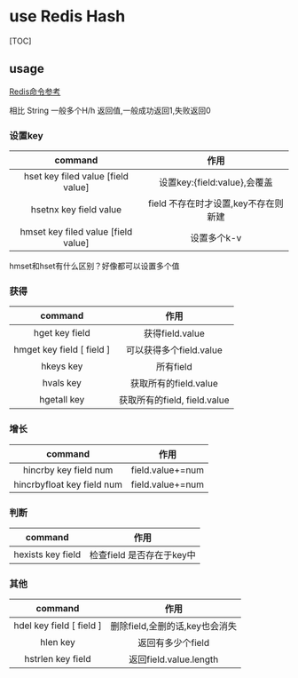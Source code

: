 # use Redis Hash

[TOC]

## usage

[Redis命令参考](http://redisdoc.com/index.html)

相比 String 一般多个H/h
返回值,一般成功返回1,失败返回0

### 设置key

| command | 作用 |
| :-: | :-: |
| hset key filed value [field value] | 设置key:{field:value},会覆盖 |
| hsetnx key field value | field 不存在时才设置,key不存在则新建 |
| hmset key filed value [field value] | 设置多个k-v |

hmset和hset有什么区别？好像都可以设置多个值

### 获得

| command | 作用 |
| :-: | :-: |
| hget key field | 获得field.value |
| hmget key field [ field ] | 可以获得多个field.value |
| hkeys key | 所有field |
| hvals key | 获取所有的field.value |
| hgetall key | 获取所有的field, field.value |

### 增长

| command | 作用 |
| :-: | :-: |
| hincrby key field num | field.value+=num |
| hincrbyfloat key field num | field.value+=num |

### 判断

| command | 作用 |
| :-: | :-: |
| hexists key field | 检查field 是否存在于key中 |

### 其他

| command | 作用 |
| :-: | :-: |
| hdel key field [ field ] | 删除field,全删的话,key也会消失 |
| hlen key | 返回有多少个field |
| hstrlen key field | 返回field.value.length |
